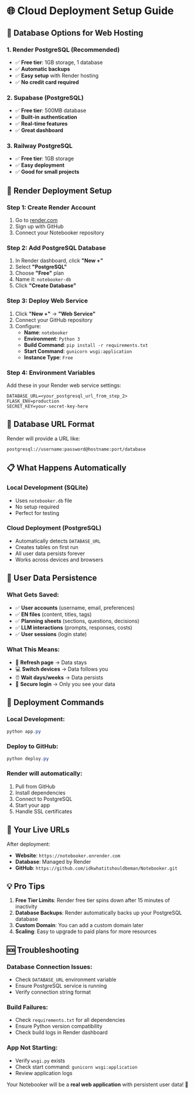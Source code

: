 # 🌐 Cloud Deployment Setup Guide

## 🎯 **Database Options for Web Hosting**

### **1. Render PostgreSQL (Recommended)**
- ✅ **Free tier**: 1GB storage, 1 database
- ✅ **Automatic backups**
- ✅ **Easy setup** with Render hosting
- ✅ **No credit card required**

### **2. Supabase (PostgreSQL)**
- ✅ **Free tier**: 500MB database
- ✅ **Built-in authentication**
- ✅ **Real-time features**
- ✅ **Great dashboard**

### **3. Railway PostgreSQL**
- ✅ **Free tier**: 1GB storage
- ✅ **Easy deployment**
- ✅ **Good for small projects**

## 🚀 **Render Deployment Setup**

### **Step 1: Create Render Account**
1. Go to [render.com](https://render.com)
2. Sign up with GitHub
3. Connect your Notebooker repository

### **Step 2: Add PostgreSQL Database**
1. In Render dashboard, click **"New +"**
2. Select **"PostgreSQL"**
3. Choose **"Free"** plan
4. Name it: `notebooker-db`
5. Click **"Create Database"**

### **Step 3: Deploy Web Service**
1. Click **"New +"** → **"Web Service"**
2. Connect your GitHub repository
3. Configure:
   - **Name**: `notebooker`
   - **Environment**: `Python 3`
   - **Build Command**: `pip install -r requirements.txt`
   - **Start Command**: `gunicorn wsgi:application`
   - **Instance Type**: `Free`

### **Step 4: Environment Variables**
Add these in your Render web service settings:
```
DATABASE_URL=<your_postgresql_url_from_step_2>
FLASK_ENV=production
SECRET_KEY=your-secret-key-here
```

## 🔧 **Database URL Format**
Render will provide a URL like:
```
postgresql://username:password@hostname:port/database
```

## 📋 **What Happens Automatically**

### **Local Development (SQLite)**
- Uses `notebooker.db` file
- No setup required
- Perfect for testing

### **Cloud Deployment (PostgreSQL)**
- Automatically detects `DATABASE_URL`
- Creates tables on first run
- All user data persists forever
- Works across devices and browsers

## 🎯 **User Data Persistence**

### **What Gets Saved:**
- ✅ **User accounts** (username, email, preferences)
- ✅ **EN files** (content, titles, tags)
- ✅ **Planning sheets** (sections, questions, decisions)
- ✅ **LLM interactions** (prompts, responses, costs)
- ✅ **User sessions** (login state)

### **What This Means:**
- 🔄 **Refresh page** → Data stays
- 💻 **Switch devices** → Data follows you
- ⏰ **Wait days/weeks** → Data persists
- 🔐 **Secure login** → Only you see your data

## 🚀 **Deployment Commands**

### **Local Development:**
```powershell
python app.py
```

### **Deploy to GitHub:**
```powershell
python deploy.py
```

### **Render will automatically:**
1. Pull from GitHub
2. Install dependencies
3. Connect to PostgreSQL
4. Start your app
5. Handle SSL certificates

## 🔗 **Your Live URLs**

After deployment:
- **Website**: `https://notebooker.onrender.com`
- **Database**: Managed by Render
- **GitHub**: `https://github.com/idkwhatitshouldbeman/Notebooker.git`

## 💡 **Pro Tips**

1. **Free Tier Limits**: Render free tier spins down after 15 minutes of inactivity
2. **Database Backups**: Render automatically backs up your PostgreSQL database
3. **Custom Domain**: You can add a custom domain later
4. **Scaling**: Easy to upgrade to paid plans for more resources

## 🆘 **Troubleshooting**

### **Database Connection Issues:**
- Check `DATABASE_URL` environment variable
- Ensure PostgreSQL service is running
- Verify connection string format

### **Build Failures:**
- Check `requirements.txt` for all dependencies
- Ensure Python version compatibility
- Check build logs in Render dashboard

### **App Not Starting:**
- Verify `wsgi.py` exists
- Check start command: `gunicorn wsgi:application`
- Review application logs

Your Notebooker will be a **real web application** with persistent user data! 🎉
